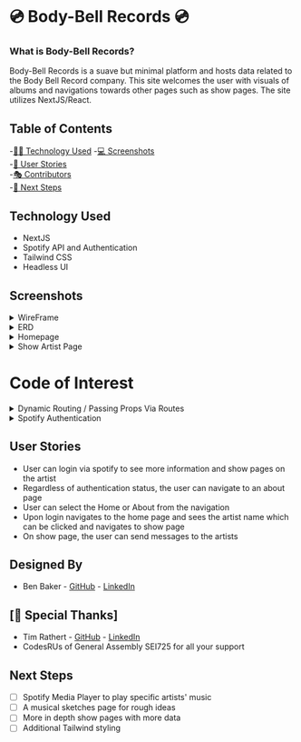 # 💿 Body-Bell Records 💿

### What is Body-Bell Records?

Body-Bell Records is a suave but minimal platform and hosts data related to the Body Bell Record company. This site welcomes the user with visuals of albums and navigations towards other pages such as show pages. The site utilizes NextJS/React.

## Table of Contents
  -[🧑‍💻 Technology Used](#screenshots) 
  -[💻 Screenshots](#screenshots)   
  -[🤼 User Stories](#user-stories)   
  -[🎭 Contributors](#contributors)  
  -[🐾 Next Steps](#next-steps)  
  
  ## Technology Used
  * NextJS
  * Spotify API and Authentication
  * Tailwind CSS
  * Headless UI
  
  ## Screenshots
   <details>
  <summary>WireFrame</summary>
 <img src="https://i.imgur.com/qbWEIz5.png" alt="BodyBell Screenshot 01" style="width: 600px; padding: 20px" />
   </details>
   <details>
  <summary>ERD</summary>
 <img src="https://i.imgur.com/G0K0jyr.png" alt="BodyBell Screenshot 02" style="width: 600px; padding: 20px" />
   </details>
   <details>
  <summary>Homepage</summary>
 <img src="[https://i.imgur.com/qbWEIz5.png](https://i.imgur.com/YSsMSLw.png](https://i.imgur.com/YSsMSLw.png)" alt="BodyBell Screenshot 03" style="width: 600px; padding: 20px" />
   </details>
  
  <details>
  <summary>Show Artist Page</summary>
 <img src="[[https://i.imgur.com/qbWEIz5.png](https://i.imgur.com/YSsMSLw.png](https://i.imgur.com/LzOdnNN.png)](https://i.imgur.com/LzOdnNN.png)" alt="BodyBell Screenshot 04" style="width: 600px; padding: 20px" />
   </details>
   
   # Code of Interest
   
   <details>
  <summary>Dynamic Routing / Passing Props Via Routes</summary>
 <img src="[[[https://i.imgur.com/qbWEIz5.png](https://i.imgur.com/YSsMSLw.png](https://i.imgur.com/LzOdnNN.png)](https://i.imgur.com/LzOdnNN.png)](https://i.imgur.com/QRF0xLe.png)" alt="BodyBell Screenshot 05" style="width: 600px; padding: 20px" />
   </details>
   
   <details>
  <summary>Spotify Authentication</summary>
 <img src="[[[[https://i.imgur.com/qbWEIz5.png](https://i.imgur.com/YSsMSLw.png](https://i.imgur.com/LzOdnNN.png)](https://i.imgur.com/LzOdnNN.png)](https://i.imgur.com/QRF0xLe.png)](https://i.imgur.com/Uaz2qjW.png)" alt="BodyBell Screenshot 06" style="width: 600px; padding: 20px" />
   </details>
 
 
  ## User Stories
  * User can login via spotify to see more information and show pages on the artist
  * Regardless of authentication status, the user can navigate to an about page
  * User can select the Home or About from the navigation
  * Upon login navigates to the home page and sees the artist name which can be clicked and navigates to show page 
  * On show page, the user can send messages to the artists
 

  ## Designed By
  * Ben Baker - <a href="https://github.com/bbakercello">GitHub</a> - <a href="https://www.linkedin.com/in/ben-baker-cello/">LinkedIn</a>
  
  ## [🧸 Special Thanks]
  * Tim Rathert - <a href="https://github.com/TimRathert">GitHub</a> - <a href="https://www.linkedin.com/in/tim-rathert/">LinkedIn</a>
  * CodesRUs of General Assembly SEI725 for all your support 
  
  ## Next Steps
- [ ] Spotify Media Player to play specific artists' music
- [ ] A musical sketches page for rough ideas
- [ ] More in depth show pages with more data
- [ ] Additional Tailwind styling
